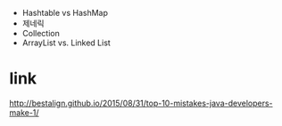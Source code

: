 
- Hashtable vs HashMap
- 제네릭
- Collection 
- ArrayList vs. Linked List



# link

http://bestalign.github.io/2015/08/31/top-10-mistakes-java-developers-make-1/


